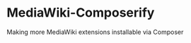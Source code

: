 MediaWiki-Composerify
=====================

Making more MediaWiki extensions installable via Composer
